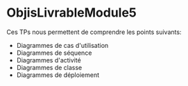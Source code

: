 # ObjisLivrableModule5
Ces TPs nous permettent de comprendre les points suivants:
- Diagrammes de cas d'utilisation
- Diagrammes de séquence
- Diagrammes d'activité
- Diagrammes de classe
- Diagrammes de déploiement
